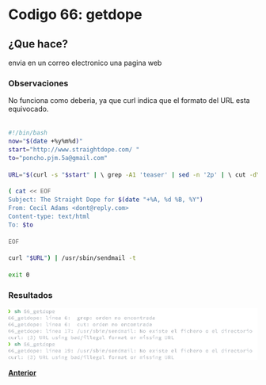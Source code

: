 # Codigo 66: getdope

## ¿Que hace?
envia en un correo electronico una pagina web

### **Observaciones**
No funciona como deberia, ya que curl indica que el formato del URL esta equivocado.

```bash

#!/bin/bash
now="$(date +%y%m%d)"
start="http://www.straightdope.com/ "
to="poncho.pjm.5a@gmail.com"   

URL="$(curl -s "$start" | \ grep -A1 'teaser' | sed -n '2p' | \ cut -d\" -f2 | cut -d\" -f1)"

( cat << EOF
Subject: The Straight Dope for $(date "+%A, %d %B, %Y")
From: Cecil Adams <dont@reply.com>
Content-type: text/html
To: $to

EOF

curl "$URL") | /usr/sbin/sendmail -t

exit 0
```
### **Resultados**

![](https://github.com/SPM-UPVictoria/test-git-itsHaydo/blob/main/capturas/capturas/66.png)


**[Anterior](https://github.com/SPM-UPVictoria/test-git-itsHaydo)**

